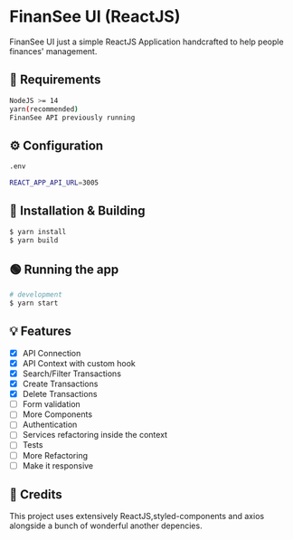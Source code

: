 
# FinanSee UI (ReactJS)

FinanSee UI just a simple ReactJS Application handcrafted to help people finances' management.
## 📄 Requirements

```bash
NodeJS >= 14
yarn(recommended) 
FinanSee API previously running
```


## ⚙️ Configuration

```bash
.env

REACT_APP_API_URL=3005
```

## 🔨 Installation & Building

```bash
$ yarn install
$ yarn build
```


## 🟢 Running the app

```bash
# development
$ yarn start
```

## 💡 Features

- [X] API Connection
- [X] API Context with custom hook
- [x] Search/Filter Transactions
- [x] Create Transactions
- [x] Delete Transactions
- [ ] Form validation
- [ ] More Components
- [ ] Authentication
- [ ] Services refactoring inside the context
- [ ] Tests
- [ ] More Refactoring
- [ ] Make it responsive

## 📜 Credits

This project uses extensively ReactJS,styled-components and axios alongside a bunch of wonderful another depencies.
